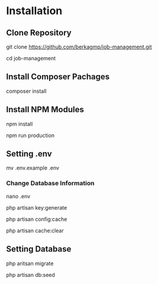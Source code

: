 # Installation

## Clone Repository
git clone https://github.com/berkagmp/job-management.git

cd job-management

## Install Composer Pachages
composer install

## Install NPM Modules
npm install

npm run production

## Setting .env
mv .env.example .env

### Change Database Information
nano .env

php artisan key:generate

php artisan config:cache

php artisan cache:clear

## Setting Database
php aritsan migrate

php artisan db:seed

